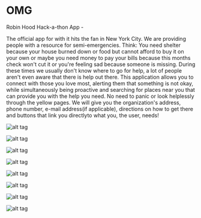 # OMG
Robin Hood Hack-a-thon App - 

The official app for with it hits the fan in New York City. We are providing people 
with a resource for semi-emergencies. Think: You need shelter because your house burned down or food but cannot afford to buy it on your own or maybe you need money to pay your bills because this months check won't cut it or you're feeling sad because someone is missing. During these times we usually don't know where to go for help, a lot of people aren't even aware that there is help out there. This application allows you to connect with those you love most, alerting them that something is not okay, while simultaneously being proactive and searching for places near you that can provide you with the help you need. No need to panic or look helplessly through the yellow pages. We will give you the organization's address, phone number, e-mail address(if applicable), directions on how to get there and buttons that link you directlyto what you, the user, needs!

![alt tag](https://mir-s3-cdn-cf.behance.net/project_modules/max_1200/557a1a28549609.55c57a6499329.png)

![alt tag](https://mir-s3-cdn-cf.behance.net/project_modules/max_1200/e42c2328549609.55c57a6491d6e.png)

![alt tag](https://mir-s3-cdn-cf.behance.net/project_modules/max_1200/18a07e28549609.55c57a6494403.png)

![alt tag](https://mir-s3-cdn-cf.behance.net/project_modules/max_1200/abb0b728549609.55c57a649a694.png)

![alt tag](https://mir-s3-cdn-cf.behance.net/project_modules/max_1200/af55af28549609.55c57a64930d1.png)

![alt tag](https://mir-s3-cdn-cf.behance.net/project_modules/max_1200/7c27cc28549609.55c57a6496dce.png)

![alt tag](https://mir-s3-cdn-cf.behance.net/project_modules/max_1200/87913528549609.55c57a6495ac4.png)

![alt tag](https://mir-s3-cdn-cf.behance.net/project_modules/max_1200/5a100428549609.55c57a6498267.png)

